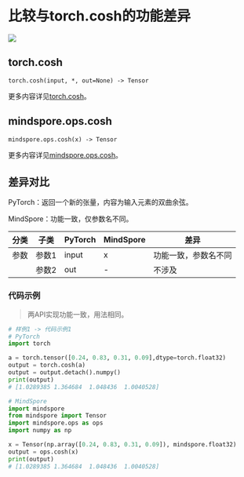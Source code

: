 # 比较与torch.cosh的功能差异

<a href="https://gitee.com/mindspore/docs/blob/r2.0.0-alpha/docs/mindspore/source_zh_cn/note/api_mapping/pytorch_diff/cosh.md" target="_blank"><img src="https://mindspore-website.obs.cn-north-4.myhuaweicloud.com/website-images/r2.0.0-alpha/resource/_static/logo_source.png"></a>

## torch.cosh

```text
torch.cosh(input, *, out=None) -> Tensor
```

更多内容详见[torch.cosh](https://pytorch.org/docs/1.8.1/generated/torch.cosh.html)。

## mindspore.ops.cosh

```text
mindspore.ops.cosh(x) -> Tensor
```

更多内容详见[mindspore.ops.cosh](https://mindspore.cn/docs/zh-CN/r2.0.0-alpha/api_python/ops/mindspore.ops.cosh.html)。

## 差异对比

PyTorch：返回一个新的张量，内容为输入元素的双曲余弦。

MindSpore：功能一致，仅参数名不同。

| 分类 | 子类  | PyTorch | MindSpore | 差异                                      |
| ---- | ----- | ------- | --------- | ----------------------------------------- |
| 参数 | 参数1 | input   | x         | 功能一致，参数名不同                     |
|      | 参数2 | out     | -         | 不涉及 |

### 代码示例

> 两API实现功能一致，用法相同。

```python
# 样例1 -> 代码示例1
# PyTorch
import torch

a = torch.tensor([0.24, 0.83, 0.31, 0.09],dtype=torch.float32)
output = torch.cosh(a)
output = output.detach().numpy()
print(output)
# [1.0289385 1.364684  1.048436  1.0040528]

# MindSpore
import mindspore
from mindspore import Tensor
import mindspore.ops as ops
import numpy as np

x = Tensor(np.array([0.24, 0.83, 0.31, 0.09]), mindspore.float32)
output = ops.cosh(x)
print(output)
# [1.0289385 1.364684  1.048436  1.0040528]
```

